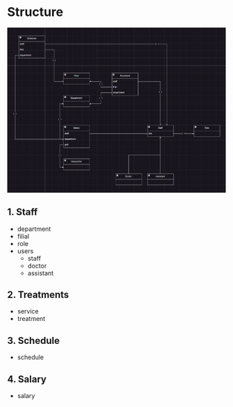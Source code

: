 # Structure
![img.png](img.png)
## 1. Staff
- department
- filial
- role
- users
  - staff
  - doctor
  - assistant

## 2. Treatments
- service
- treatment

## 3. Schedule
- schedule

## 4. Salary
- salary